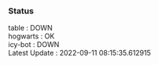 ### Status


table : DOWN  
hogwarts : OK  
icy-bot : DOWN  
Latest Update : 2022-09-11 08:15:35.612915
